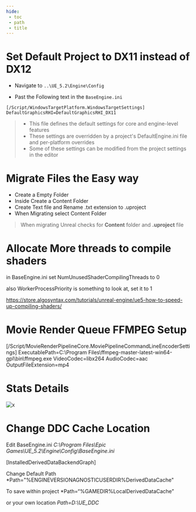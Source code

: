 ```yaml
---
hide:
 - toc
 - path
 - title
---
```

# Set Default Project to DX11 instead of DX12

- Navigate to ```..\UE_5.2\Engine\Config```

- Past the Following text in the ``BaseEngine.ini``
```
[/Script/WindowsTargetPlatform.WindowsTargetSettings]
DefaultGraphicsRHI=DefaultGraphicsRHI_DX11
```

> - This file defines the default settings for core and engine-level features
> - These settings are overridden by a project's DefaultEngine.ini file and per-platform overrides
> - Some of these settings can be modified from the project settings in the editor

# Migrate Files the Easy way

- Create a Empty Folder
- Inside Create a Content Folder
- Create Text file and Rename .txt extension to .uproject
- When Migrating select Content Folder

> When migrating Unreal checks for **Content** folder and **.uproject** file

# Allocate More threads to compile shaders

in BaseEngine.ini  set NumUnusedShaderCompilingThreads to 0

also WorkerProcessPriority is something to look at, set it to 1

https://store.algosyntax.com/tutorials/unreal-engine/ue5-how-to-speed-up-compiling-shaders/

# Movie Render Queue FFMPEG Setup

[/Script/MovieRenderPipelineCore.MoviePipelineCommandLineEncoderSettings]
ExecutablePath=C:\Program Files\ffmpeg-master-latest-win64-gpl\bin\ffmpeg.exe
VideoCodec=libx264
AudioCodec=aac
OutputFileExtension=mp4


# Stats Details
![x](../assets/UE_Stats.png)

# Change DDC Cache Location

Edit BaseEngine.ini *C:\Program Files\Epic Games\UE_5.2\Engine\Config\BaseEngine.ini*

[InstalledDerivedDataBackendGraph]

Change Default Path *Path="%ENGINEVERSIONAGNOSTICUSERDIR%DerivedDataCache"

To save within project *Path=“%GAMEDIR%LocalDerivedDataCache”

or your own location *Path=D:\UE_DDC*

